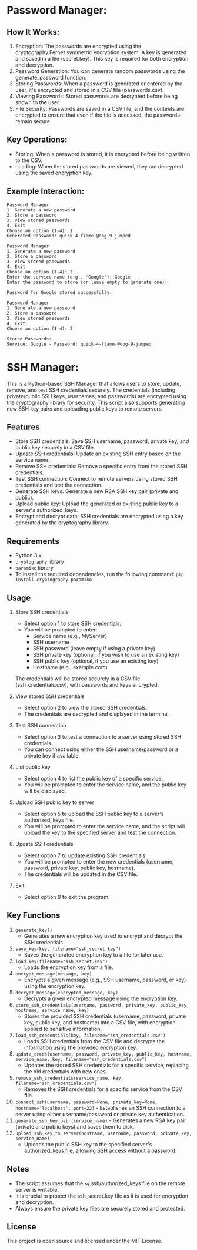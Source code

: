 # Password Manager:

## How It Works:
1. Encryption: The passwords are encrypted using the cryptography.Fernet symmetric encryption system. A key is generated and saved in a file (secret.key). This key is required for both encryption and decryption.
2. Password Generation: You can generate random passwords using the generate_password function.
3. Storing Passwords: When a password is generated or entered by the user, it's encrypted and stored in a CSV file (passwords.csv).
4. Viewing Passwords: Stored passwords are decrypted before being shown to the user.
5. File Security: Passwords are saved in a CSV file, and the contents are encrypted to ensure that even if the file is accessed, the passwords remain secure.

## Key Operations:
- Storing: When a password is stored, it is encrypted before being written to the CSV.
- Loading: When the stored passwords are viewed, they are decrypted using the saved encryption key.

## Example Interaction:
```
Password Manager
1. Generate a new password
2. Store a password
3. View stored passwords
4. Exit
Choose an option (1-4): 1
Generated Password: quick-4-flame-@dog-9-jumped

Password Manager
1. Generate a new password
2. Store a password
3. View stored passwords
4. Exit
Choose an option (1-4): 2
Enter the service name (e.g., 'Google'): Google
Enter the password to store (or leave empty to generate one): 

Password for Google stored successfully.

Password Manager
1. Generate a new password
2. Store a password
3. View stored passwords
4. Exit
Choose an option (1-4): 3

Stored Passwords:
Service: Google - Password: quick-4-flame-@dog-9-jumped
```


# SSH Manager:
This is a Python-based SSH Manager that allows users to store, update, remove, and test SSH credentials securely. The credentials (including private/public SSH keys, usernames, and passwords) are encrypted using the cryptography library for security. This script also supports generating new SSH key pairs and uploading public keys to remote servers.

## Features
- Store SSH credentials: Save SSH username, password, private key, and public key securely in a CSV file.
- Update SSH credentials: Update an existing SSH entry based on the service name.
- Remove SSH credentials: Remove a specific entry from the stored SSH credentials.
- Test SSH connection: Connect to remote servers using stored SSH credentials and test the connection.
- Generate SSH keys: Generate a new RSA SSH key pair (private and public).
- Upload public key: Upload the generated or existing public key to a server's authorized_keys.
- Encrypt and decrypt data: SSH credentials are encrypted using a key generated by the cryptography library.
## Requirements
- Python 3.x
- `cryptography` library
- `paramiko` library
- To install the required dependencies, run the following command:
```pip install cryptography paramiko```
## Usage
1. Store SSH credentials
   - Select option 1 to store SSH credentials.
   - You will be prompted to enter:
        - Service name (e.g., MyServer)
        - SSH username
        - SSH password (leave empty if using a private key)
        - SSH private key (optional, if you wish to use an existing key)
        - SSH public key (optional, if you use an existing key)
        - Hostname (e.g., example.com)
    
    The credentials will be stored securely in a CSV file (ssh_credentials.csv), with passwords and keys encrypted.

2. View stored SSH credentials
   - Select option 2 to view the stored SSH credentials.
   - The credentials are decrypted and displayed in the terminal.
3. Test SSH connection
   - Select option 3 to test a connection to a server using stored SSH credentials.
   - You can connect using either the SSH username/password or a private key if available.
4. List public key
   - Select option 4 to list the public key of a specific service.
   - You will be prompted to enter the service name, and the public key will be displayed.
5. Upload SSH public key to server
   - Select option 5 to upload the SSH public key to a server's authorized_keys file.
   - You will be prompted to enter the service name, and the script will upload the key to the specified server and test the connection.
6. Update SSH credentials
   - Select option 7 to update existing SSH credentials.
   - You will be prompted to enter the new credentials (username, password, private key, public key, hostname).
   - The credentials will be updated in the CSV file.
7. Exit
   - Select option 8 to exit the program.

## Key Functions
1. `generate_key()`
   - Generates a new encryption key used to encrypt and decrypt the SSH credentials.
2. `save_key(key, filename="ssh_secret.key")`
   - Saves the generated encryption key to a file for later use.
3. `load_key(filename="ssh_secret.key")`
   - Loads the encryption key from a file.
4. `encrypt_message(message, key)`
    - Encrypts a given message (e.g., SSH username, password, or key) using the encryption key.
5. `decrypt_message(encrypted_message, key)`
    - Decrypts a given encrypted message using the encryption key.
6. `store_ssh_credentials(username, password, private_key, public_key, hostname, service_name, key)`
   - Stores the provided SSH credentials (username, password, private key, public key, and hostname) into a CSV file, with encryption applied to sensitive information.
7. `load_ssh_credentials(key, filename="ssh_credentials.csv")`
    - Loads SSH credentials from the CSV file and decrypts the information using the provided encryption key.
8. `update_creds(username, password, private_key, public_key, hostname, service_name, key, filename="ssh_credentials.csv")`
    - Updates the stored SSH credentials for a specific service, replacing the old credentials with new ones.
9. `remove_ssh_credentials(service_name, key, filename="ssh_credentials.csv")`
    - Removes the SSH credentials for a specific service from the CSV file.
10.  `connect_ssh(username, password=None, private_key=None, hostname='localhost', port=22)`
    - Establishes an SSH connection to a server using either username/password or private key authentication.
11.  `generate_ssh_key_pair(service_name)`
    - Generates a new RSA key pair (private and public keys) and saves them to disk.
12.  `upload_ssh_key_to_server(hostname, username, password, private_key, service_name)`
     - Uploads the public SSH key to the specified server's authorized_keys file, allowing SSH access without a password.

## Notes
- The script assumes that the ~/.ssh/authorized_keys file on the remote server is writable.
- It is crucial to protect the ssh_secret.key file as it is used for encryption and decryption.
- Always ensure the private key files are securely stored and protected.
## License
This project is open source and licensed under the MIT License.